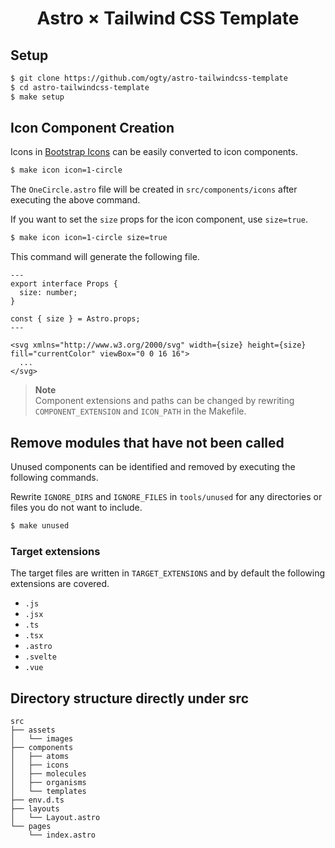 <h1 align="center">Astro × Tailwind CSS Template</h1>

## Setup

```zsh
$ git clone https://github.com/ogty/astro-tailwindcss-template
$ cd astro-tailwindcss-template
$ make setup
```

## Icon Component Creation

Icons in [Bootstrap Icons](https://icons.getbootstrap.com/) can be easily converted to icon components.

```zsh
$ make icon icon=1-circle
```

The `OneCircle.astro` file will be created in `src/components/icons` after executing the above command.

If you want to set the `size` props for the icon component, use `size=true`.

```zsh
$ make icon icon=1-circle size=true
```

This command will generate the following file.

```astro
---
export interface Props {
  size: number;
}

const { size } = Astro.props;
---

<svg xmlns="http://www.w3.org/2000/svg" width={size} height={size} fill="currentColor" viewBox="0 0 16 16">
  ...
</svg>
```

> **Note**  
> Component extensions and paths can be changed by rewriting `COMPONENT_EXTENSION` and `ICON_PATH` in the Makefile.

## Remove modules that have not been called

Unused components can be identified and removed by executing the following commands.

Rewrite `IGNORE_DIRS` and `IGNORE_FILES` in `tools/unused` for any directories or files you do not want to include.

```zsh
$ make unused
```

### Target extensions

The target files are written in `TARGET_EXTENSIONS` and by default the following extensions are covered.

- `.js`
- `.jsx`
- `.ts`
- `.tsx`
- `.astro`
- `.svelte`
- `.vue`

## Directory structure directly under src

```
src
├── assets
│   └── images
├── components
│   ├── atoms
│   ├── icons
│   ├── molecules
│   ├── organisms
│   └── templates
├── env.d.ts
├── layouts
│   └── Layout.astro
└── pages
    └── index.astro
```
